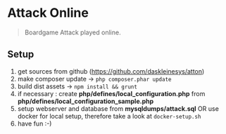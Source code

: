 # Attack Online

> Boardgame Attack played online.


## Setup

1. get sources from github (https://github.com/daskleinesys/atton)
2. make composer update -> `php composer.phar update`
3. build dist assets -> `npm install && grunt`
4. if necessary : create **php/defines/local_configuration.php** from **php/defines/local_configuration_sample.php**
5. setup webserver and database from **mysqldumps/attack.sql** OR use docker for local setup, therefore take a look at `docker-setup.sh`
6. have fun :-)
